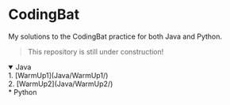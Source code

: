# CodingBat
My solutions to the CodingBat practice for both Java and Python.
> This repository is still under construction!

<details open>
  <summary>Java</summary>
    1. [WarmUp1](Java/WarmUp1/)
  <br>
    2. [WarmUp2](Java/WarmUp2/)
  <br>
</details>
* Python
